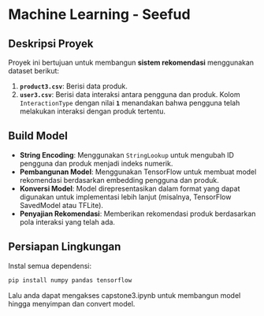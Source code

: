 # Machine Learning - Seefud

## Deskripsi Proyek
Proyek ini bertujuan untuk membangun **sistem rekomendasi** menggunakan dataset berikut:
1. **`product3.csv`**: Berisi data produk.
2. **`user3.csv`**: Berisi data interaksi antara pengguna dan produk. Kolom `InteractionType` dengan nilai **`1`** menandakan bahwa pengguna telah melakukan interaksi dengan produk tertentu.

## Build Model
- **String Encoding**: Menggunakan `StringLookup` untuk mengubah ID pengguna dan produk menjadi indeks numerik.
- **Pembangunan Model**: Menggunakan TensorFlow untuk membuat model rekomendasi berdasarkan embedding pengguna dan produk.
- **Konversi Model**: Model direpresentasikan dalam format yang dapat digunakan untuk implementasi lebih lanjut (misalnya, TensorFlow SavedModel atau TFLite).
- **Penyajian Rekomendasi**: Memberikan rekomendasi produk berdasarkan pola interaksi yang telah ada.

## Persiapan Lingkungan
Instal semua dependensi:
   ```bash
   pip install numpy pandas tensorflow
   ```

Lalu anda dapat mengakses capstone3.ipynb untuk membangun model hingga menyimpan dan convert model. 

